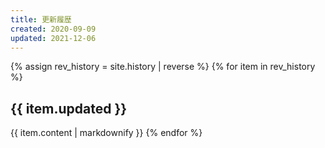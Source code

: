 ```yaml
---
title: 更新履歴
created: 2020-09-09
updated: 2021-12-06
---
```

{% assign rev_history = site.history | reverse %}
{% for item in rev_history %}
## <a name="{{ item.updated }}">{{ item.updated }}</a>
{{ item.content | markdownify }}
{% endfor %}
